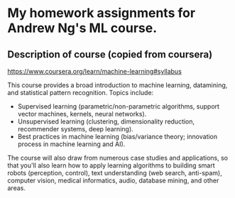 # My homework assignments for Andrew Ng's ML course.

## Description of course (copied from coursera)

https://www.coursera.org/learn/machine-learning#syllabus

This course provides a broad introduction to machine learning, datamining, and statistical pattern recognition. Topics include:

* Supervised learning (parametric/non-parametric algorithms, support vector machines, kernels, neural networks).
* Unsupervised learning (clustering, dimensionality reduction, recommender systems, deep learning).
* Best practices in machine learning (bias/variance theory; innovation process in machine learning and AI).

The course will also draw from numerous case studies and applications, so that you'll also learn how to apply learning 
algorithms to building smart robots (perception, control), text understanding (web search, anti-spam), computer vision, 
medical informatics, audio, database mining, and other areas.
